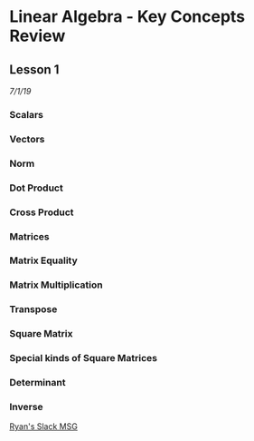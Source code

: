 # Linear Algebra - Key Concepts Review 

## Lesson 1 
_7/1/19_

### Scalars


### Vectors


### Norm


### Dot Product


### Cross Product

### Matrices

### Matrix Equality

### Matrix Multiplication

### Transpose

### Square Matrix

### Special kinds of Square Matrices

### Determinant

### Inverse


[Ryan's Slack MSG](https://lambdaschoolstudents.slack.com/archives/G9PFT4341/p1546646661129400)
